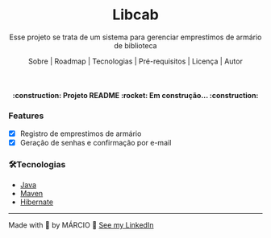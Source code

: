 <h1 align="center">
Libcab
</h1>
<p align="center">Esse projeto se trata de um sistema para gerenciar emprestimos de armário de biblioteca</p>

<p align="center">
    <a herf="#sobre">Sobre</a> |
    <a herf="#roadmap">Roadmap</a> |
    <a herf="#tecnologias">Tecnologias</a> |
    <a herf="#pre-requisitos">Pré-requisitos</a> |
    <a herf="#licenca">Licença</a> |
    <a herf="#autor">Autor</a>
</p>

<br>
<h4 align="center">
    :construction: Projeto README :rocket: Em construção... :construction:
</h4>

### Features
- [X] Registro de emprestimos de armário
- [X] Geração de senhas e confirmação por e-mail

### 🛠Tecnologias
- [Java](https://www.java.com/pt-BR/)
- [Maven](https://maven.apache.org/)
- [Hibernate](https://hibernate.org/)

---
Made with :blue_heart: by MÁRCIO :wave: [See my LinkedIn](https://www.linkedin.com/in/marciojcarvalho/)